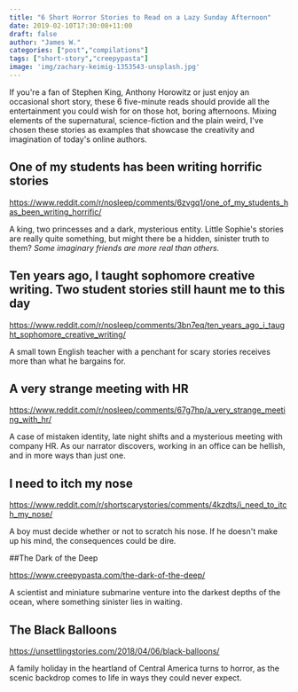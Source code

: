 ```yaml
---
title: "6 Short Horror Stories to Read on a Lazy Sunday Afternoon"
date: 2019-02-10T17:30:08+11:00
draft: false
author: "James W."
categories: ["post","compilations"]
tags: ["short-story","creepypasta"]
image: 'img/zachary-keimig-1353543-unsplash.jpg'
---
```


If you're a fan of Stephen King, Anthony Horowitz or just enjoy an occasional short story, these 6 five-minute reads should provide all the entertainment you could wish for on those hot, boring afternoons. Mixing elements of the supernatural, science-fiction and the plain weird, I've chosen these stories as examples that showcase the creativity and imagination of today's online authors.

## One of my students has been writing horrific stories

https://www.reddit.com/r/nosleep/comments/6zvgq1/one_of_my_students_has_been_writing_horrific/

A king, two princesses and a dark, mysterious entity. Little Sophie's stories are really quite something, but might there be a hidden, sinister truth to them?
*Some imaginary friends are more real than others.*

## Ten years ago, I taught sophomore creative writing. Two student stories still haunt me to this day

https://www.reddit.com/r/nosleep/comments/3bn7eq/ten_years_ago_i_taught_sophomore_creative_writing/

A small town English teacher with a penchant for scary stories receives more than what he bargains for.

## A very strange meeting with HR

https://www.reddit.com/r/nosleep/comments/67g7hp/a_very_strange_meeting_with_hr/

A case of mistaken identity, late night shifts and a mysterious meeting with company HR. As our narrator discovers, working in an office can be hellish, and in more ways than just one.

## I need to itch my nose

https://www.reddit.com/r/shortscarystories/comments/4kzdts/i_need_to_itch_my_nose/

A boy must decide whether or not to scratch his nose. If he doesn't make up his mind, the consequences could be dire.

##The Dark of the Deep

https://www.creepypasta.com/the-dark-of-the-deep/

A scientist and miniature submarine venture into the darkest depths of the ocean, where something sinister lies in waiting.

## The Black Balloons

https://unsettlingstories.com/2018/04/06/black-balloons/

A family holiday in the heartland of Central America turns to horror, as the scenic backdrop comes to life in ways they could never expect.
